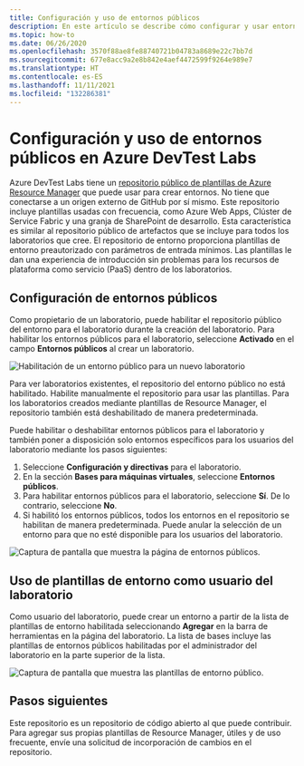 ```yaml
---
title: Configuración y uso de entornos públicos
description: En este artículo se describe cómo configurar y usar entornos públicos (plantillas de Azure Resource Manager en un repositorio de Git) en Azure DevTest Labs.
ms.topic: how-to
ms.date: 06/26/2020
ms.openlocfilehash: 3570f88ae8fe88740721b04783a8689e22c7bb7d
ms.sourcegitcommit: 677e8acc9a2e8b842e4aef4472599f9264e989e7
ms.translationtype: HT
ms.contentlocale: es-ES
ms.lasthandoff: 11/11/2021
ms.locfileid: "132286381"
---
```

# <a name="configure-and-use-public-environments-in-azure-devtest-labs"></a>Configuración y uso de entornos públicos en Azure DevTest Labs
Azure DevTest Labs tiene un [repositorio público de plantillas de Azure Resource Manager](https://github.com/Azure/azure-devtestlab/tree/master/Environments) que puede usar para crear entornos. No tiene que conectarse a un origen externo de GitHub por sí mismo. Este repositorio incluye plantillas usadas con frecuencia, como Azure Web Apps, Clúster de Service Fabric y una granja de SharePoint de desarrollo. Esta característica es similar al repositorio público de artefactos que se incluye para todos los laboratorios que cree. El repositorio de entorno proporciona plantillas de entorno preautorizado con parámetros de entrada mínimos. Las plantillas le dan una experiencia de introducción sin problemas para los recursos de plataforma como servicio (PaaS) dentro de los laboratorios.
  
## <a name="configuring-public-environments"></a>Configuración de entornos públicos
Como propietario de un laboratorio, puede habilitar el repositorio público del entorno para el laboratorio durante la creación del laboratorio. Para habilitar los entornos públicos para el laboratorio, seleccione **Activado** en el campo **Entornos públicos** al crear un laboratorio. 

![Habilitación de un entorno público para un nuevo laboratorio](media/devtest-lab-configure-use-public-environments/enable-public-environment-new-lab.png)

Para ver laboratorios existentes, el repositorio del entorno público no está habilitado. Habilite manualmente el repositorio para usar las plantillas. Para los laboratorios creados mediante plantillas de Resource Manager, el repositorio también está deshabilitado de manera predeterminada.

Puede habilitar o deshabilitar entornos públicos para el laboratorio y también poner a disposición solo entornos específicos para los usuarios del laboratorio mediante los pasos siguientes: 

1. Seleccione **Configuración y directivas** para el laboratorio. 
2. En la sección **Bases para máquinas virtuales**, seleccione **Entornos públicos**.
3. Para habilitar entornos públicos para el laboratorio, seleccione **Sí**. De lo contrario, seleccione **No**. 
4. Si habilitó los entornos públicos, todos los entornos en el repositorio se habilitan de manera predeterminada. Puede anular la selección de un entorno para que no esté disponible para los usuarios del laboratorio. 

![Captura de pantalla que muestra la página de entornos públicos.](media/devtest-lab-configure-use-public-environments/public-environments-page.png)

## <a name="use-environment-templates-as-a-lab-user"></a>Uso de plantillas de entorno como usuario del laboratorio
Como usuario del laboratorio, puede crear un entorno a partir de la lista de plantillas de entorno habilitada seleccionando **Agregar** en la barra de herramientas en la página del laboratorio. La lista de bases incluye las plantillas de entornos públicos habilitadas por el administrador del laboratorio en la parte superior de la lista.

![Captura de pantalla que muestra las plantillas de entorno público.](media/devtest-lab-configure-use-public-environments/public-environment-templates.png)

## <a name="next-steps"></a>Pasos siguientes
Este repositorio es un repositorio de código abierto al que puede contribuir. Para agregar sus propias plantillas de Resource Manager, útiles y de uso frecuente, envíe una solicitud de incorporación de cambios en el repositorio.
